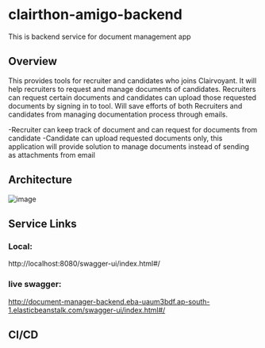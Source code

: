 # clairthon-amigo-backend
This is backend service for document management app

## Overview ##

This provides tools for recruiter and candidates who joins Clairvoyant.  It will help recruiters to request and manage documents of candidates. Recruiters can request certain documents and candidates can upload those requested documents by signing in to tool. Will save efforts of both Recruiters and candidates from managing documentation process through emails.

-Recruiter can keep track of document and can request for documents from candidate
-Candidate can upload requested documents only, this application will provide solution to manage documents instead of sending as attachments from email

## Architecture ##

![image](https://user-images.githubusercontent.com/113005533/193248876-87d3c507-7c80-4d3f-94e6-d860299bbe57.png)


## Service Links ##

### Local: ###
http://localhost:8080/swagger-ui/index.html#/

### live swagger: ### 
http://document-manager-backend.eba-uaum3bdf.ap-south-1.elasticbeanstalk.com/swagger-ui/index.html#/

## CI/CD ##
